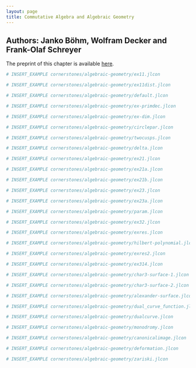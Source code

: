 ```yaml
---
layout: page
title: Commutative Algebra and Algebraic Geometry
---
```


## Authors: Janko Böhm, Wolfram Decker and Frank-Olaf Schreyer

The preprint of this chapter is available  [here](https://arxiv.org/abs/2404.12085).

```julia
# INSERT_EXAMPLE cornerstones/algebraic-geometry/ex11.jlcon
```

```julia
# INSERT_EXAMPLE cornerstones/algebraic-geometry/ex11dist.jlcon
```

```julia
# INSERT_EXAMPLE cornerstones/algebraic-geometry/default.jlcon
```

```julia
# INSERT_EXAMPLE cornerstones/algebraic-geometry/ex-primdec.jlcon
```

```julia
# INSERT_EXAMPLE cornerstones/algebraic-geometry/ex-dim.jlcon
```

```julia
# INSERT_EXAMPLE cornerstones/algebraic-geometry/circlepar.jlcon
```

```julia
# INSERT_EXAMPLE cornerstones/algebraic-geometry/twocusps.jlcon
```

```julia
# INSERT_EXAMPLE cornerstones/algebraic-geometry/delta.jlcon
```

```julia
# INSERT_EXAMPLE cornerstones/algebraic-geometry/ex21.jlcon
```

```julia
# INSERT_EXAMPLE cornerstones/algebraic-geometry/ex21a.jlcon
```

```julia
# INSERT_EXAMPLE cornerstones/algebraic-geometry/ex21b.jlcon
```

```julia
# INSERT_EXAMPLE cornerstones/algebraic-geometry/ex23.jlcon
```

```julia
# INSERT_EXAMPLE cornerstones/algebraic-geometry/ex23a.jlcon
```

```julia
# INSERT_EXAMPLE cornerstones/algebraic-geometry/param.jlcon
```

```julia
# INSERT_EXAMPLE cornerstones/algebraic-geometry/ex32.jlcon
```

```julia
# INSERT_EXAMPLE cornerstones/algebraic-geometry/exres.jlcon
```

```julia
# INSERT_EXAMPLE cornerstones/algebraic-geometry/hilbert-polynomial.jlcon
```

```julia
# INSERT_EXAMPLE cornerstones/algebraic-geometry/exres2.jlcon
```

```julia
# INSERT_EXAMPLE cornerstones/algebraic-geometry/ex314.jlcon
```

```julia
# INSERT_EXAMPLE cornerstones/algebraic-geometry/char3-surface-1.jlcon
```

```julia
# INSERT_EXAMPLE cornerstones/algebraic-geometry/char3-surface-2.jlcon
```

```julia
# INSERT_EXAMPLE cornerstones/algebraic-geometry/alexander-surface.jlcon
```

```julia
# INSERT_EXAMPLE cornerstones/algebraic-geometry/dual_curve_function.jlcon
```

```julia
# INSERT_EXAMPLE cornerstones/algebraic-geometry/dualcurve.jlcon
```

```julia
# INSERT_EXAMPLE cornerstones/algebraic-geometry/monodromy.jlcon
```

```julia
# INSERT_EXAMPLE cornerstones/algebraic-geometry/canonicalimage.jlcon
```

```julia
# INSERT_EXAMPLE cornerstones/algebraic-geometry/deformation.jlcon
```

```julia
# INSERT_EXAMPLE cornerstones/algebraic-geometry/zariski.jlcon
```
